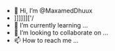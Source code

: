 - 👋 Hi, I’m @MaxamedDhuux
- ]]]]]]['/
- 🌱 I’m currently learning ...
- 💞️ I’m looking to collaborate on ...
- 📫 How to reach me ...

<!---
MaxamedDhuux/MaxamedDhuux is a ✨ special ✨ repository because its `README.md` (this file) appears on your GitHub profile.
You can click the Preview link to take a look at your changes.
--->
